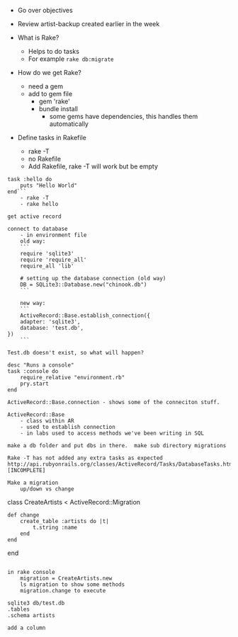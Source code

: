 - Go over objectives

- Review artist-backup created earlier in the week

- What is Rake?
	- Helps to do tasks
	- For example `rake db:migrate`

- How do we get Rake?
	- need a gem
	- add to gem file
		- gem 'rake'
		- bundle install
			- some gems have dependencies, this handles them automatically

- Define tasks in Rakefile
	- rake -T
	- no Rakefile
	- Add Rakefile, rake -T will work but be empty
```desc 'Print Hello World'
task :hello do 
	puts "Hello World"
end```
	- rake -T
	- rake hello

get active record

connect to database
	- in environment file
	old way:
	```
	require 'sqlite3'
	require 'require_all'
	require_all 'lib'

	# setting up the database connection (old way)
	DB = SQLite3::Database.new("chinook.db")
	```

	new way:
	```
	ActiveRecord::Base.establish_connection({
	adapter: 'sqlite3',
	database: 'test.db', 
})
	```

Test.db doesn't exist, so what will happen?

desc "Runs a console"
task :console do
	require_relative "environment.rb"
	pry.start
end

ActiveRecord::Base.connection - shows some of the conneciton stuff.

ActiveRecord::Base
	- class within AR
	- used to establish connection
	- in labs used to access methods we've been writing in SQL

make a db folder and put dbs in there.  make sub directory migrations

Rake -T has not added any extra tasks as expected
http://api.rubyonrails.org/classes/ActiveRecord/Tasks/DatabaseTasks.html  [INCOMPLETE]

Make a migration
	up/down vs change

```
class CreateArtists < ActiveRecord::Migration

	def change
		create_table :artists do |t|
			t.string :name
		end
	end

end
```

in rake console
	migration = CreateArtists.new
	ls migration to show some methods
	migration.change to execute

sqlite3 db/test.db
.tables
.schema artists

add a column

